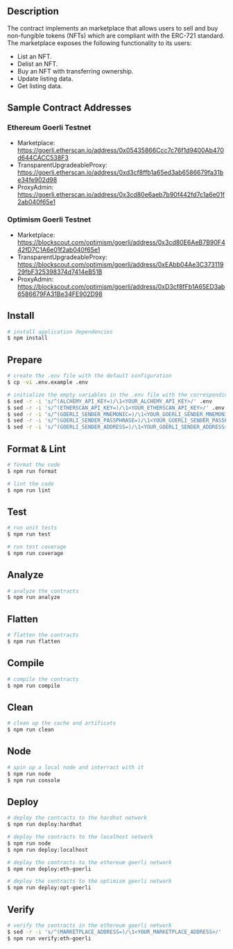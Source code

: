 ## Description

The contract implements an marketplace that allows users to sell and buy non-fungible tokens (NFTs) which are compliant
with the ERC-721 standard. The marketplace exposes the following functionality to its users:

-   List an NFT.
-   Delist an NFT.
-   Buy an NFT with transferring ownership.
-   Update listing data.
-   Get listing data.

## Sample Contract Addresses

### Ethereum Goerli Testnet

-   Marketplace: https://goerli.etherscan.io/address/0x05435866Ccc7c76f1d9400Ab470d644CACC538F3
-   TransparentUpgradeableProxy: https://goerli.etherscan.io/address/0xd3cf8ffb1a65ed3ab6586679fa31be34fe902d98
-   ProxyAdmin: https://goerli.etherscan.io/address/0x3cd80e6aeb7b90f442fd7c1a6e01f2ab040f65e1

### Optimism Goerli Testnet

-   Marketplace: https://blockscout.com/optimism/goerli/address/0x3cd80E6AeB7B90F442fD7C1A6e01f2ab040f65e1
-   TransparentUpgradeableProxy: https://blockscout.com/optimism/goerli/address/0xEAbb04Ae3C37311929fbF325398374d7414eB51B
-   ProxyAdmin: https://blockscout.com/optimism/goerli/address/0xD3cf8fFb1A65ED3ab6586679FA31Be34FE902D98

## Install

```bash
# install application dependencies
$ npm install
```

## Prepare

```bash
# create the .env file with the default configuration
$ cp -vi .env.example .env

# initialize the empty variables in the .env file with the corresponding values
$ sed -r -i 's/^(ALCHEMY_API_KEY=)/\1<YOUR_ALCHEMY_API_KEY>/' .env
$ sed -r -i 's/^(ETHERSCAN_API_KEY=)/\1<YOUR_ETHERSCAN_API_KEY>/' .env
$ sed -r -i 's/^(GOERLI_SENDER_MNEMONIC=)/\1<YOUR_GOERLI_SENDER_MNEMONIC>/' .env
$ sed -r -i 's/^(GOERLI_SENDER_PASSPHRASE=)/\1<YOUR_GOERLI_SENDER_PASSPHRASE_IF_ANY>/' .env
$ sed -r -i 's/^(GOERLI_SENDER_ADDRESS=)/\1<YOUR_GOERLI_SENDER_ADDRESS>/' .env
```

## Format & Lint

```bash
# format the code
$ npm run format

# lint the code
$ npm run lint
```

## Test

```bash
# run unit tests
$ npm run test

# run test coverage
$ npm run coverage
```

## Analyze

```bash
# analyze the contracts
$ npm run analyze
```

## Flatten

```bash
# flatten the contracts
$ npm run flatten
```

## Compile

```bash
# compile the contracts
$ npm run compile
```

## Clean

```bash
# clean up the cache and artificats
$ npm run clean
```

## Node

```bash
# spin up a local node and interract with it
$ npm run node
$ npm run console
```

## Deploy

```bash
# deploy the contracts to the hardhat network
$ npm run deploy:hardhat

# deploy the contracts to the localhost network
$ npm run node
$ npm run deploy:localhost

# deploy the contracts to the ethereum goerli network
$ npm run deploy:eth-goerli

# deploy the contracts to the optimism goerli network
$ npm run deploy:opt-goerli
```

## Verify

```bash
# verify the contracts in the ethereum goerli network
$ sed -r -i 's/^(MARKETPLACE_ADDRESS=)/\1<YOUR_MARKETPLACE_ADDRESS>/' .env
$ npm run verify:eth-goerli
```
